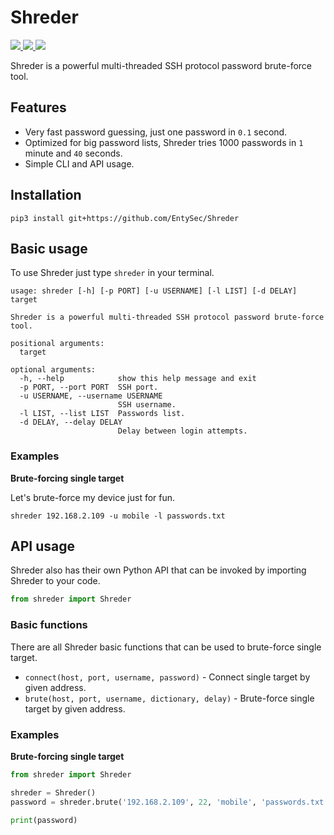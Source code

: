 # Shreder

<p>
    <a href="https://entysec.com">
        <img src="https://img.shields.io/badge/developer-EntySec-blue.svg">
    </a>
    <a href="https://github.com/EntySec/Shreder">
        <img src="https://img.shields.io/badge/language-Python-blue.svg">
    </a>
    <a href="https://github.com/EntySec/Shreder/stargazers">
        <img src="https://img.shields.io/github/stars/EntySec/Shreder?color=yellow">
    </a>
</p>

Shreder is a powerful multi-threaded SSH protocol password brute-force tool.

## Features

* Very fast password guessing, just one password in `0.1` second.
* Optimized for big password lists, Shreder tries 1000 passwords in `1` minute and `40` seconds.
* Simple CLI and API usage.

## Installation

```shell
pip3 install git+https://github.com/EntySec/Shreder
```

## Basic usage

To use Shreder just type `shreder` in your terminal.

```
usage: shreder [-h] [-p PORT] [-u USERNAME] [-l LIST] [-d DELAY] target

Shreder is a powerful multi-threaded SSH protocol password brute-force tool.

positional arguments:
  target

optional arguments:
  -h, --help            show this help message and exit
  -p PORT, --port PORT  SSH port.
  -u USERNAME, --username USERNAME
                        SSH username.
  -l LIST, --list LIST  Passwords list.
  -d DELAY, --delay DELAY
                        Delay between login attempts.
```

### Examples

**Brute-forcing single target**

Let's brute-force my device just for fun.

```shell
shreder 192.168.2.109 -u mobile -l passwords.txt
```

## API usage

Shreder also has their own Python API that can be invoked by importing Shreder to your code.

```python
from shreder import Shreder
```

### Basic functions

There are all Shreder basic functions that can be used to brute-force single target.

* `connect(host, port, username, password)` - Connect single target by given address.
* `brute(host, port, username, dictionary, delay)` - Brute-force single target by given address.

### Examples

**Brute-forcing single target**

```python
from shreder import Shreder

shreder = Shreder()
password = shreder.brute('192.168.2.109', 22, 'mobile', 'passwords.txt')

print(password)
```
